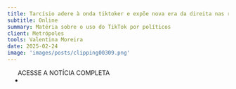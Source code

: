 ```yaml
---
title: Tarcísio adere à onda tiktoker e expõe nova era da direita nas redes
subtitle: Online
summary: Matéria sobre o uso do TikTok por políticos
client: Metrópoles
tools: Valentina Moreira
date: 2025-02-24
image: 'images/posts/clipping00309.png'
---
```


<div class="post__share"><ul class="share__list list-reset">ACESSE A NOTÍCIA COMPLETA<li class="share__item" style="margin-left: 10px"><a class="share__link share__facebook" style="background: #fa5657" href="https://www.metropoles.com/sao-paulo/tarcisio-adere-a-onda-tiktoker-e-expoe-nova-era-da-direita-nas-redes
onclick=window.open(this.href, 'pop-up', 'left=20,top=20,width=500,height=500,toolbar=1,resizable=0'); return false;" title="Link" rel="nofolow"><i class="fa-solid fa-link"></i></a></li></ul></div>
<!-- <div class="gallery-box"><div class="gallery"><img src="/clipping/images/example-1.jpg" loading="lazy" alt="Project"><img src="/clipping/images/example-2.jpg" loading="lazy" alt="Project"></div><em>Gallery / <a href="https://www.freepik.com/" target="_blank">Freepic</a></em></div> -->

